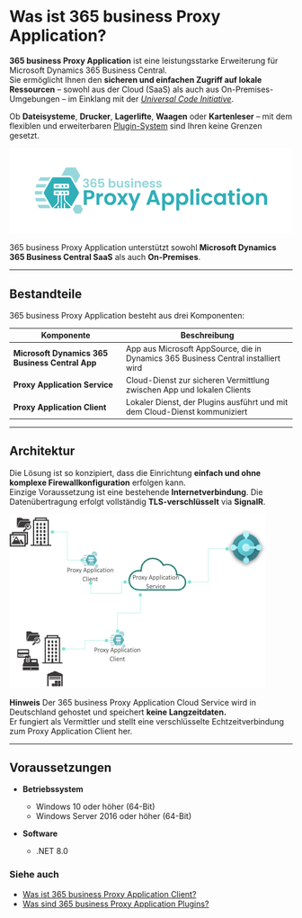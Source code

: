 # Was ist 365 business Proxy Application?

**365 business Proxy Application** ist eine leistungsstarke Erweiterung für Microsoft Dynamics 365 Business Central.  
Sie ermöglicht Ihnen den **sicheren und einfachen Zugriff auf lokale Ressourcen** – sowohl aus der Cloud (SaaS) als auch aus On-Premises-Umgebungen – im Einklang mit der [*Universal Code Initiative*](https://www.microsoft.com/en-us/dynamics-365/blog/it-professional/2022/10/28/the-dynamics-365-business-central-universal-code-initiative-is-live.md).

Ob **Dateisysteme**, **Drucker**, **Lagerlifte**, **Waagen** oder **Kartenleser** – mit dem flexiblen und erweiterbaren [Plugin-System](plugins.md) sind Ihren keine Grenzen gesetzt.

![365 business Proxy Application](/assets/images/365-business-proxy-application/proxy-application-logo.png)

365 business Proxy Application unterstützt sowohl **Microsoft Dynamics 365 Business Central SaaS** als auch **On-Premises**.

---

## Bestandteile

365 business Proxy Application besteht aus drei Komponenten:

| Komponente                  | Beschreibung |
|----------------------------|--------------|
| **Microsoft Dynamics 365 Business Central App**   | App aus Microsoft AppSource, die in Dynamics 365 Business Central installiert wird |
| **Proxy Application Service** | Cloud-Dienst zur sicheren Vermittlung zwischen App und lokalen Clients |
| **Proxy Application Client**  | Lokaler Dienst, der Plugins ausführt und mit dem Cloud-Dienst kommuniziert |

---

## Architektur

Die Lösung ist so konzipiert, dass die Einrichtung **einfach und ohne komplexe Firewallkonfiguration** erfolgen kann.  
Einzige Voraussetzung ist eine bestehende **Internetverbindung**. Die Datenübertragung erfolgt vollständig **TLS-verschlüsselt** via **SignalR**.

![Proxy Application Architektur](/assets/images/365-business-proxy-application/proxy-application-architecture.png)

<div class="alert alert-info">
    <i class="fa-duotone fa-solid fa-circle-info fa-xl"></i>
    <strong>Hinweis</strong>
    Der 365 business Proxy Application Cloud Service wird in Deutschland gehostet und speichert <b>keine Langzeitdaten.</b><br>
    Er fungiert als Vermittler und stellt eine verschlüsselte Echtzeitverbindung zum Proxy Application Client her.
</div>

---

## Voraussetzungen

- **Betriebssystem**  
  - Windows 10 oder höher (64-Bit)  
  - Windows Server 2016 oder höher (64-Bit)

- **Software**  
  - .NET 8.0

### Siehe auch

- [Was ist 365 business Proxy Application Client?](proxy-application-client-whatis.md)
- [Was sind 365 business Proxy Application Plugins?](plugins.md)